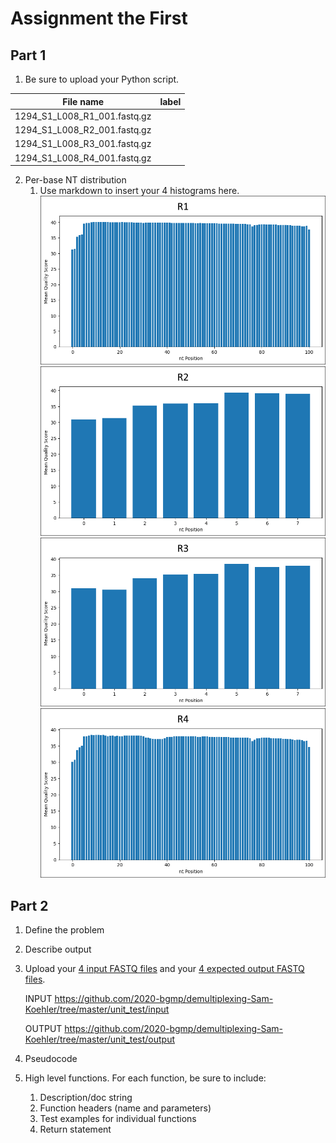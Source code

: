# Assignment the First

## Part 1
1. Be sure to upload your Python script.

| File name | label |
|---|---|
| 1294_S1_L008_R1_001.fastq.gz |  |
| 1294_S1_L008_R2_001.fastq.gz |  |
| 1294_S1_L008_R3_001.fastq.gz |  |
| 1294_S1_L008_R4_001.fastq.gz |  |

2. Per-base NT distribution
    1. Use markdown to insert your 4 histograms here.
    ![pickle](https://github.com/2020-bgmp/demultiplexing-Sam-Koehler/blob/master/images/R1_output.png)
    ![pickle](https://github.com/2020-bgmp/demultiplexing-Sam-Koehler/blob/master/images/R2_output.png)
    ![pickle](https://github.com/2020-bgmp/demultiplexing-Sam-Koehler/blob/master/images/R3_output.png)
    ![pickle](https://github.com/2020-bgmp/demultiplexing-Sam-Koehler/blob/master/images/R4_output.png)
    
    
## Part 2
1. Define the problem
2. Describe output
3. Upload your [4 input FASTQ files](../TEST-input_FASTQ) and your [4 expected output FASTQ files](../TEST-output_FASTQ).
    
    INPUT
    https://github.com/2020-bgmp/demultiplexing-Sam-Koehler/tree/master/unit_test/input
    
    OUTPUT
    https://github.com/2020-bgmp/demultiplexing-Sam-Koehler/tree/master/unit_test/output
    

4. Pseudocode
5. High level functions. For each function, be sure to include:
    1. Description/doc string
    2. Function headers (name and parameters)
    3. Test examples for individual functions
    4. Return statement
